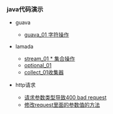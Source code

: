 ### java代码演示

- guava 
   - [guava_01 字符操作](guava01.md)
   
- lamada 
    - [stream_01 * 集合操作](lamada01.md)
    - [optional_01](optional01.md)
    - [collect_01收集器](lamada02.md)
    
- http请求
    - [请求参数类型导致400 bad request](http01.md)
    - [修改request里面的参数值的方法](httpRequest.md)